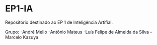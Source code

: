 # EP1-IA
Repositório destinado ao EP 1 de Inteligência Artifial.

Grupo:
-André Mello
-Antônio Mateus
-Luís Felipe de Almeida da Silva
-Marcelo Kazuya 
